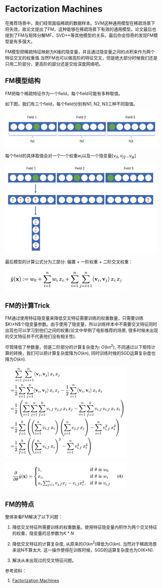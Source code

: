 # Factorization Machines

在推荐场景中，我们经常面临稀疏的数据样本。SVM这种通用模型在稀疏场景下将失效，故论文提出了FM，这种能够在稀疏场景下有效的通用模型。论文最后也提到了FM与矩阵分解MF、SVD++等其他模型的关系，最后你会惊奇的发现FM模型是有多强大。

FM模型把稀疏特征映射为K维的隐变量，并且通过隐变量之间的点积来作为两个特征交叉的权重值.当然FM也可以做高阶的特征交叉，但是绝大部分时候我们还是只用二阶部分，更高阶的部分还是交给深度网络吧。

## FM模型结构

FM把每个稀疏特征作为一个field，每个field可能有多种取值。

如下图，我们有三个field，每个field分别有N1, N2, N3三种不同取值。

<p><img src="./src/fm_field.png" width=600></p>

每个field的具体取值会对一个一个权重$w_i$以及一个隐变量$[v_{i1}, v_{i2}...v_{ik}]$

<p><img src="./src/fm_vector.png" width=500></p>

最后模型的计算公式分为三部分: 偏置 + 一阶权重 + 二阶交叉权重：

<p><img src="./src/fm_formular.png" width=400></p>

## FM的计算Trick

FM通过使用特征隐变量来降低交叉特征需要训练的权重数量，只需要训练$K\*N$个隐变量参数。由于使用了隐变量，所以训练样本中不需要交叉特征同时出现也可以学习到他们之间的权重(论文中举例了电影推荐的场景, 很多时候未出现的交叉特征并不代表他们没有相关性).

尽管降低了参数量，但是二阶部分的计算复杂度为: $O(kn^2)$, 不同通过以下矩阵计算的转换，我们可以把计算复杂度降为$O(kn)$, 同时训练时候的SGD运算复杂度也降为$O(kn)$. 

<p><img src="./src/fm_formular_reduce_complexity.png" width=400></p>
<p><img src="./src/fm_sgd.png" width=400></p>

## FM的特点

整体来看FM解决了以下问题：

1. 降低交叉特征所需要训练的权重数量。使用特征隐变量内积作为两个交叉特征的权重，隐变量的总参数为$K*N$

2. 降低交叉特征的计算复杂度, 从原来的$O(kn^2)$降低为$O(kn)$. 当然对于稀疏场景来说N不算太大. 这一操作使得在训练时候，SGD的运算复杂度也为O(K*N).
   
3. 解决从未出现过的交叉特征问题。

参考资料：
1. [Factorization Machines](https://www.csie.ntu.edu.tw/~b97053/paper/Rendle2010FM.pdf)
